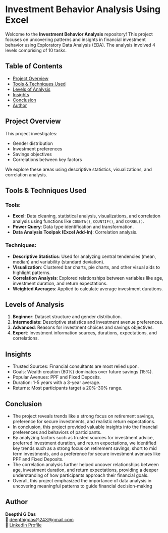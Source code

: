 # Investment Behavior Analysis Using Excel

Welcome to the **Investment Behavior Analysis** repository! This project focuses on uncovering patterns and insights in financial investment behavior using Exploratory Data Analysis (EDA). The analysis involved 4 levels comprising of 10 tasks. 

## Table of Contents
- [Project Overview](#project-overview)
- [Tools & Techniques Used](#tools--techniques-used)
- [Levels of Analysis](#levels-of-analysis)
- [Insights](#insights)
- [Conclusion](#conclusion)
- [Author](#author)

## Project Overview
This project investigates:
- Gender distribution
- Investment preferences
- Savings objectives
- Correlations between key factors

We explore these areas using descriptive statistics, visualizations, and correlation analysis.

## Tools & Techniques Used

### Tools:
- **Excel**: Data cleaning, statistical analysis, visualizations, and correlation analysis using functions like `COUNTA()`, `COUNTIF()`, and `CORREL()`.
- **Power Query**: Data type identification and transformation.
- **Data Analysis Toolpak (Excel Add-In)**: Correlation analysis.

### Techniques:
- **Descriptive Statistics**: Used for analyzing central tendencies (mean, median) and variability (standard deviation).
- **Visualization**: Clustered bar charts, pie charts, and other visual aids to highlight patterns.
- **Correlation Analysis**: Explored relationships between variables like age, investment duration, and return expectations.
- **Weighted Averages**: Applied to calculate average investment durations.


## Levels of Analysis
1. **Beginner**: Dataset structure and gender distribution.
2. **Intermediate**: Descriptive statistics and investment avenue preferences.
3. **Advanced**: Reasons for investment choices and savings objectives.
4. **Expert**: Investment information sources, durations, expectations, and correlations.

## Insights
- Trusted Sources: Financial consultants are most relied upon.
- Goals: Wealth creation (80%) dominates over future savings (15%).
- Popular Avenues: PPF and Fixed Deposits.
- Duration: 1-5 years with a 3-year average.
- Returns: Most participants target a 20%-30% range.

## Conclusion
- The project reveals trends like a strong focus on retirement savings, preference for secure investments, and realistic return expectations.
- In conclusion, this project provided valuable insights into the financial preferences and behaviors of 
participants. 
- By analyzing factors such as trusted sources for investment advice, preferred investment duration, and 
return expectations, we identified key trends such as a strong focus on retirement savings, short to mid
term investments, and a preference for secure investment avenues like PPF and Fixed Deposits. 
- The correlation analysis further helped uncover relationships between age, investment duration, and 
return expectations, providing a deeper understanding of how participants approach their financial goals. 
- Overall, this project emphasized the importance of data analysis in uncovering meaningful patterns to 
guide financial decision-making

## Author
**Deepthi G Das**  
📧 [deepthigdas@243@gmail.com](mailto:deepthigdas@243@gmail.com)  
🔗 [LinkedIn Profile](https://www.linkedin.com/in/deepthi-g-das)


